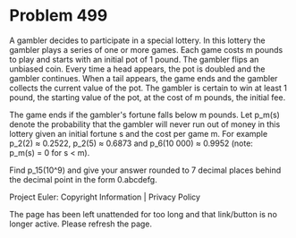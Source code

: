 #   Problem 499

   A gambler decides to participate in a special lottery. In this lottery the
   gambler plays a series of one or more games.
   Each game costs m pounds to play and starts with an initial pot of 1
   pound. The gambler flips an unbiased coin. Every time a head appears, the
   pot is doubled and the gambler continues. When a tail appears, the game
   ends and the gambler collects the current value of the pot. The gambler is
   certain to win at least 1 pound, the starting value of the pot, at the
   cost of m pounds, the initial fee.

   The game ends if the gambler's fortune falls below m pounds. Let p_m(s)
   denote the probability that the gambler will never run out of money in
   this lottery given an initial fortune s and the cost per game m.
   For example p_2(2) ≈ 0.2522, p_2(5) ≈ 0.6873 and p_6(10 000) ≈ 0.9952
   (note: p_m(s) = 0 for s < m).

   Find p_15(10^9) and give your answer rounded to 7 decimal places behind
   the decimal point in the form 0.abcdefg.

   Project Euler: Copyright Information | Privacy Policy

   The page has been left unattended for too long and that link/button is no
   longer active. Please refresh the page.
